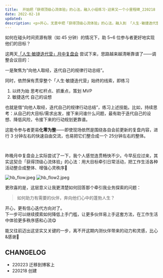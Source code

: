 ```yaml
---
title:  开始把「获得顶级心流体验」的心法，融入小组练习·迎来又一个小里程碑_220218
date: 2022-02-18
updated: 
description: <p>开心，无意中把「获得顶级心流体验」的心法，融入到 「人生·敏捷迭代营」 的小组练习里了——</p><p>用大目标牵引日常活动，把工作生活各种活动整合成整体、增强心灵秩序🤩</p>
---
```


如何在碰头时间资源有限（如 45 分钟）的情况下，助 5~6 位参与者更好地实现他们的目标？

这两天[「人生·敏捷迭代营」月中复盘会](https://faciloutput.feishu.cn/file/boxcnUcRNMuFuNNOysjVAjn7hme) 尝试下来，思路越来越清晰靠谱了——调整会议目的：

一是聚焦为“向他人取经，迭代自己的规律行动总结”。

同时，依然保有贯穿整个「人生·敏捷迭代营」始终的线索，即练习
1. 以终为始 思考杠杆点、抓重点，策划 MVP 
2. 敏捷迭代 自己的设想

也就是借“向他人取经，迭代自己的规律行动总结”，练习上述技能。比如，持续思考：从自己的大目标/需求出发，接下来问谁什么问题，最有助于迭代自己的设想、降低风险，令接下来的行动规划更靠谱。

这能令参与者更易**化零为整**——即使现场依然是围绕各自会前更新的复盘内容，进行 3 分钟左右的快速自由交流，也易把它们整合成一个 25分钟左右的整体。

<br> 

昨晚月中复盘会上实际尝试了一下，我个人感觉连贯畅快不少。今早反应过来，其实这契合「获得顶级心流体验」的心法：用大目标牵引日常活动，把工作生活各种活动整合成整体、增强心灵秩序🤩

![hb_flow.jpeg](https://cdn.sunnyhuang.net/clipping/hb_flow.jpeg ':size=100')
![hb_flow2.jpeg](https://cdn.sunnyhuang.net/clipping/hb_flow2.jpeg ':size=100')



更欣喜的是，这层意义让我更清楚如何回答那个牵引我业务探索的问题： 

> 如何助力有需要的伙伴，奔向他们心中的蓬勃人生？

开心，更有信心迭代方向对了。<br> 
下一步可以继续摸索如何降低上手门槛，让更多伙伴易上手这套方法，在工作生活中体验更多秩序感和心流😋

能又往前迈出这坚实又关键的一步，离不开这期内测伙伴带来的动力和灵感，比心&感谢🤗


## CHANGELOG 

- 220223 迁移到博客上
- 220218 创建
